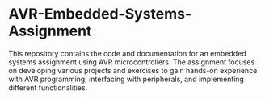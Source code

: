 # AVR-Embedded-Systems-Assignment
 This repository contains the code and documentation for an embedded systems assignment using AVR microcontrollers. The assignment focuses on developing various projects and exercises to gain hands-on experience with AVR programming, interfacing with peripherals, and implementing different functionalities.
